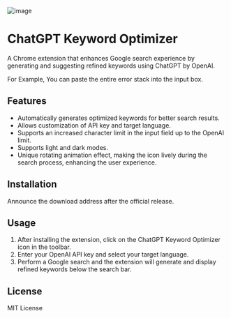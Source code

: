 ![image](https://user-images.githubusercontent.com/22427967/231767375-f5728126-ed2f-4c1a-bbbb-e933328a5f2b.png)


# ChatGPT Keyword Optimizer

A Chrome extension that enhances Google search experience by generating and suggesting refined keywords using ChatGPT by OpenAI.

For Example, You can paste the entire error stack into the input box.

## Features

- Automatically generates optimized keywords for better search results.
- Allows customization of API key and target language.
- Supports an increased character limit in the input field up to the OpenAI limit.
- Supports light and dark modes.
- Unique rotating animation effect, making the icon lively during the search process, enhancing the user experience.

## Installation

Announce the download address after the official release.


## Usage

1. After installing the extension, click on the ChatGPT Keyword Optimizer icon in the toolbar.
2. Enter your OpenAI API key and select your target language.
3. Perform a Google search and the extension will generate and display refined keywords below the search bar.

## License

MIT License
